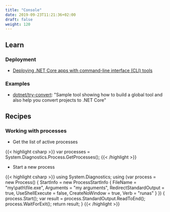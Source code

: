 ```yaml
---
title: "Console"
date: 2019-09-23T11:21:36+02:00
draft: false
weight: 120
---
```


## Learn

### Deployment

- [Deploying .NET Core apps with command-line interface (CLI) tools](https://docs.microsoft.com/en-us/dotnet/core/deploying/deploy-with-cli)

### Examples

- [dotnet/try-convert](https://github.com/dotnet/try-convert): "Sample tool showing how to build a global tool and also help you convert projects to .NET Core"

## Recipes

### Working with processes

- Get the list of active processes

{{< highlight csharp >}}
var processes = System.Diagnostics.Process.GetProcesses();
{{< /highlight >}}

- Start a new process

{{< highlight csharp >}}
using System.Diagnostics;
using (var process = new Process()
{
    StartInfo = new ProcessStartInfo
    {
        FileName               = "my\path\file.exe",
        Arguments              = "my arguments",
        RedirectStandardOutput = true,
        UseShellExecute        = false,
        CreateNoWindow         = true,
        Verb                   = "runas"
    }
})
{
    process.Start();
    var result = process.StandardOutput.ReadToEnd();
    process.WaitForExit();
    return result;
}
{{< /highlight >}}
